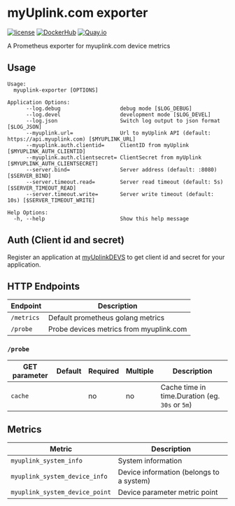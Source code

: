 # myUplink.com exporter

[![license](https://img.shields.io/github/license/webdevops/myuplink-exporter.svg)](https://github.com/webdevops/myuplink-exporter/blob/master/LICENSE)
[![DockerHub](https://img.shields.io/badge/DockerHub-webdevops%2Fmyuplink--exporter-blue)](https://hub.docker.com/r/webdevops/myuplink-exporter/)
[![Quay.io](https://img.shields.io/badge/Quay.io-webdevops%2Fmyuplink--exporter-blue)](https://quay.io/repository/webdevops/myuplink-exporter)

A Prometheus exporter for myuplink.com device metrics

Usage
-----

```
Usage:
  myuplink-exporter [OPTIONS]

Application Options:
      --log.debug                   debug mode [$LOG_DEBUG]
      --log.devel                   development mode [$LOG_DEVEL]
      --log.json                    Switch log output to json format [$LOG_JSON]
      --myuplink.url=               Url to myUplink API (default: https://api.myuplink.com) [$MYUPLINK_URL]
      --myuplink.auth.clientid=     ClientID from myUplink [$MYUPLINK_AUTH_CLIENTID]
      --myuplink.auth.clientsecret= ClientSecret from myUplink [$MYUPLINK_AUTH_CLIENTSECRET]
      --server.bind=                Server address (default: :8080) [$SERVER_BIND]
      --server.timeout.read=        Server read timeout (default: 5s) [$SERVER_TIMEOUT_READ]
      --server.timeout.write=       Server write timeout (default: 10s) [$SERVER_TIMEOUT_WRITE]

Help Options:
  -h, --help                        Show this help message
```

## Auth (Client id and secret)

Register an application at [myUplinkDEVS](https://dev.myuplink.com/login) to get
client id and secret for your application.

## HTTP Endpoints

| Endpoint   | Description                             |
|------------|-----------------------------------------|
| `/metrics` | Default prometheus golang metrics       |
| `/probe`   | Probe devices metrics from myuplink.com |

### `/probe`

| GET parameter | Default                   | Required | Multiple | Description                                     |
|---------------|---------------------------|----------|----------|-------------------------------------------------|
| `cache`       |                           | no       | no       | Cache time in time.Duration (eg. `30s` or `5m`) |


## Metrics

| Metric                                 | Description                              |
|----------------------------------------|------------------------------------------|
| `myuplink_system_info`                 | System information                       |
| `myuplink_system_device_info`          | Device information (belongs to a system) |
| `myuplink_system_device_point`         | Device parameter metric point            |
